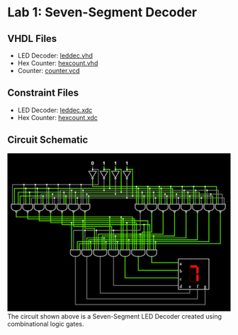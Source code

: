 # Lab 1: Seven-Segment Decoder

## VHDL Files
* LED Decoder: [leddec.vhd](./rgb2yuv.vhd)
* Hex Counter: [hexcount.vhd](./tb_rgb2yuv.vhd)
* Counter: [counter.vcd](./rgb2yuv.vcd)
## Constraint Files
* LED Decoder: [leddec.xdc](./tb_rgb2yuv.vhd)
* Hex Counter: [hexcount.xdc](./tb_rgb2yuv.vhd)


## Circuit Schematic
![This is an image](https://github.com/Arif12467/Digital-System-Design-AIA/blob/087d2242f7a452b44c77a72ee79911b1b8a98d45/Assignment-3/schematic.png)
The circuit shown above is a Seven-Segment LED Decoder created using combinational logic gates.
